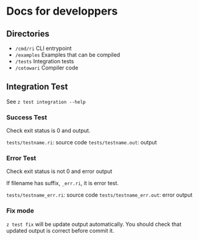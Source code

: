 # Docs for developpers

## Directories

- `/cmd/ri` CLI entrypoint
- `/examples` Examples that can be compiled
- `/tests` Integration tests
- `/cotowari` Compiler code


## Integration Test

See `z test integration --help`

### Success Test

Check exit status is 0 and output.

`tests/testname.ri`: source code
`tests/testname.out`: output

### Error Test

Check exit status is not 0 and error output

If filename has suffix, `_err.ri`, it is error test.

`tests/testname_err.ri`: source code
`tests/testname_err.out`: error output

### Fix mode

`z test fix` will be update output automatically. You should check that updated output is correct before commit it.
